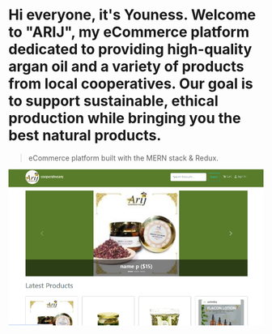 
# Hi everyone, it's Youness. Welcome to "ARIJ", my eCommerce platform dedicated to providing high-quality argan oil and a variety of products from local cooperatives. Our goal is to support sustainable, ethical production while bringing you the best natural products.

> eCommerce platform built with the MERN stack & Redux.
<img src="./frontend/public/images/screens.png">